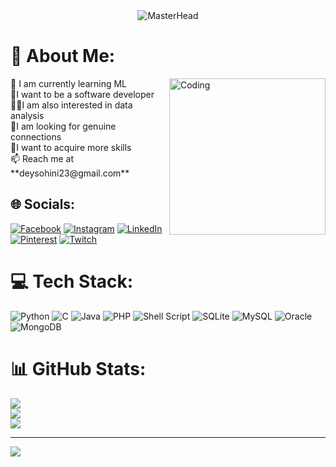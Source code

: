 <center>
  <img src="https://i.pinimg.com/originals/7e/d9/dc/7ed9dc948e371578fd44b1dd72bfd287.jpg" alt="MasterHead">
</center>

# 💫 About Me:
<img align="right" alt="Coding" width="250" src="https://i.pinimg.com/originals/fd/e0/8a/fde08aeda674c9c3bbb374b879954217.jpg">
🔭 I am currently learning ML<br> 🌱I want to be a software developer<br>🚴‍♀️I am also interested in data analysis<br>🤝I am looking for genuine connections<br>🐝I want to acquire more skills <br>📫 Reach me at **deysohini23@gmail.com**


## 🌐 Socials:
[![Facebook](https://img.shields.io/badge/Facebook-%231877F2.svg?logo=Facebook&logoColor=white)](https://facebook.com/sohini.dey.16100) [![Instagram](https://img.shields.io/badge/Instagram-%23E4405F.svg?logo=Instagram&logoColor=white)](https://instagram.com/_deysohini_) [![LinkedIn](https://img.shields.io/badge/LinkedIn-%230077B5.svg?logo=linkedin&logoColor=white)](https://linkedin.com/in/sohini-dey-5bb945256) [![Pinterest](https://img.shields.io/badge/Pinterest-%23E60023.svg?logo=Pinterest&logoColor=white)](https://pinterest.com/Solace1995) [![Twitch](https://img.shields.io/badge/Twitch-%239146FF.svg?logo=Twitch&logoColor=white)](https://twitch.tv/atrytonee) 

# 💻 Tech Stack:
![Python](https://img.shields.io/badge/python-3670A0?style=for-the-badge&logo=python&logoColor=ffdd54) ![C](https://img.shields.io/badge/c-%2300599C.svg?style=for-the-badge&logo=c&logoColor=white) ![Java](https://img.shields.io/badge/java-%23ED8B00.svg?style=for-the-badge&logo=openjdk&logoColor=white) ![PHP](https://img.shields.io/badge/php-%23777BB4.svg?style=for-the-badge&logo=php&logoColor=white) ![Shell Script](https://img.shields.io/badge/shell_script-%23121011.svg?style=for-the-badge&logo=gnu-bash&logoColor=white) ![SQLite](https://img.shields.io/badge/sqlite-%2307405e.svg?style=for-the-badge&logo=sqlite&logoColor=white) ![MySQL](https://img.shields.io/badge/mysql-4479A1.svg?style=for-the-badge&logo=mysql&logoColor=white) ![Oracle](https://img.shields.io/badge/Oracle-F80000?style=for-the-badge&logo=oracle&logoColor=white) ![MongoDB](https://img.shields.io/badge/MongoDB-%234ea94b.svg?style=for-the-badge&logo=mongodb&logoColor=white)
# 📊 GitHub Stats:
![](https://github-readme-stats.vercel.app/api?username=deysohini&theme=dark&hide_border=false&include_all_commits=false&count_private=false)<br/>
![](https://github-readme-streak-stats.herokuapp.com/?user=deysohini&theme=dark&hide_border=false)<br/>
![](https://github-readme-stats.vercel.app/api/top-langs/?username=deysohini&theme=dark&hide_border=false&include_all_commits=false&count_private=false&layout=compact)

---
[![](https://visitcount.itsvg.in/api?id=deysohini&icon=0&color=0)](https://visitcount.itsvg.in)

<!-- Proudly created with GPRM ( https://gprm.itsvg.in ) -->
